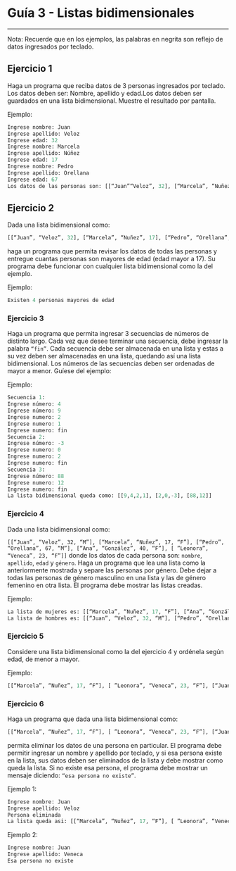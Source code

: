 # Guía 3 - Listas bidimensionales
---

Nota: Recuerde que en los ejemplos, las palabras en negrita son reflejo de datos ingresados por teclado.

## Ejercicio 1

Haga un programa que reciba datos de 3 personas ingresados por teclado. Los datos
deben ser: Nombre, apellido y edad.Los datos deben ser guardados en una lista bidimensional. Muestre el resultado por pantalla.

Ejemplo:

```	Python
Ingrese nombre: Juan
Ingrese apellido: Veloz
Ingrese edad: 32
Ingrese nombre: Marcela
Ingrese apellido: Núñez
Ingrese edad: 17
Ingrese nombre: Pedro
Ingrese apellido: Orellana
Ingrese edad: 67
Los datos de las personas son: [[“Juan”“Veloz”, 32], [“Marcela”, “Nuñez”, 17], [“Pedro”, “Orellana”, 67]]
```

## Ejercicio 2

Dada una lista bidimensional como:

``` python
[[“Juan”, “Veloz”, 32], [“Marcela”, “Nuñez”, 17], [“Pedro”, “Orellana”, 67], [“Ana”, “González”, 40], [ ”Leonora”, “Veneca”, 23]]
```

haga un programa que permita revisar los datos de todas las personas y entregue cuantas personas son mayores de edad (edad mayor a 17).
Su programa debe funcionar con cualquier lista bidimensional como la del ejemplo.

Ejemplo:

``` python
Existen 4 personas mayores de edad
```

### Ejercicio 3

Haga un programa que permita ingresar 3 secuencias de números de distinto largo.
Cada vez que desee terminar una secuencia, debe ingresar la palabra `“fin”`. Cada secuencia debe ser almacenada en una lista y estas a su vez deben ser almacenadas en una lista, quedando así una lista bidimensional. Los números de las secuencias deben ser ordenadas de mayor a menor. Guíese del ejemplo:

Ejemplo:
    
``` python
Secuencia 1:
Ingrese número: 4
Ingrese número: 9
Ingrese numero: 2
Ingrese numero: 1
Ingrese numero: fin
Secuencia 2:
Ingrese número: -3
Ingrese numero: 0
Ingrese numero: 2
Ingrese numero: fin
Secuencia 3:
Ingrese número: 88
Ingrese numero: 12
Ingrese numero: fin
La lista bidimensional queda como: [[9,4,2,1], [2,0,-3], [88,12]]
```

### Ejercicio 4
Dada una lista bidimensional como:

`[[“Juan”, “Veloz”, 32, “M”], [“Marcela”, “Nuñez”, 17, “F”], [“Pedro”, “Orellana”, 67, “M”], [“Ana”, “González”, 40, “F”], [ ”Leonora”, “Veneca”, 23, “F”]]`
donde los datos de cada persona son: ``nombre``, ``apellido``, ``edad`` y ``género``.
Haga un programa que lea una lista como la anteriormente mostrada y separe las personas
por género. Debe dejar a todas las personas de género masculino en una lista y las de
género femenino en otra lista. El programa debe mostrar las listas creadas.

Ejemplo:
    
``` python
La lista de mujeres es: [[“Marcela”, “Nuñez”, 17, “F”], [“Ana”, “González”, 40, “F”], [”Leonora”, “Veneca”, 23, “F”]]
La lista de hombres es: [[“Juan”, “Veloz”, 32, “M”], [“Pedro”, “Orellana”, 67, “M”]]
```

### Ejercicio 5

Considere una lista bidimensional como la del ejercicio 4 y ordénela según edad, de menor a mayor.

Ejemplo:

``` python
[[“Marcela”, “Nuñez”, 17, “F”], [ ”Leonora”, “Veneca”, 23, “F”], [“Juan”, “Veloz”, 32, “M”], [“Ana”, “González”, 40, “F”], [“Pedro”, “Orellana”, 67, “M”]]
```

### Ejercicio 6

Haga un programa que dada una lista bidimensional como:

``` Python
[[“Marcela”, “Nuñez”, 17, “F”], [ ”Leonora”, “Veneca”, 23, “F”], [“Juan”, “Veloz”, 32, “M”], [“Ana”, “González”, 40, “F”], [“Pedro”, “Orellana”, 67, “M”]]
```
permita eliminar los datos de una persona en particular. El programa debe permitir ingresar un nombre y apellido por teclado, y si esa persona existe en la lista, sus datos deben ser eliminados de la lista y debe mostrar como queda la lista. Si no existe esa persona, el programa debe mostrar un mensaje diciendo: ``“esa persona no existe”``.

Ejemplo 1:

``` Python
Ingrese nombre: Juan
Ingrese apellido: Veloz
Persona eliminada
La lista queda asi: [[“Marcela”, “Nuñez”, 17, “F”], [ ”Leonora”, “Veneca”, 23, “F”], [“Ana”, “González”, 40, “F”], [“Pedro”, “Orellana”, 67, “M”]]
```

Ejemplo 2:

``` Python
Ingrese nombre: Juan
Ingrese apellido: Veneca
Esa persona no existe
```